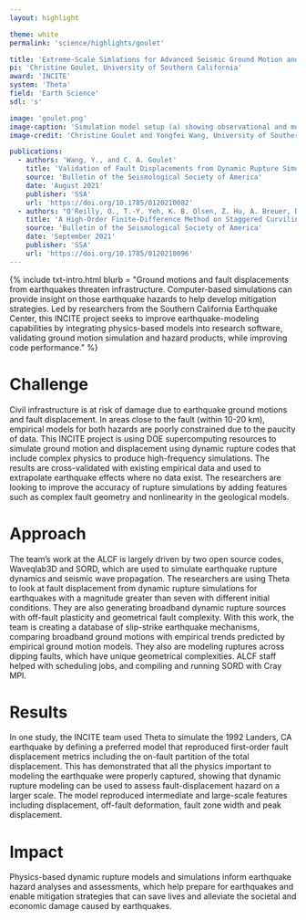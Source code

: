 ```yaml
---
layout: highlight

theme: white
permalink: 'science/highlights/goulet'

title: 'Extreme-Scale Simlations for Advanced Seismic Ground Motion and Hazard Modeling'
pi: 'Christine Goulet, University of Southern California'
award: 'INCITE'
system: 'Theta'
field: 'Earth Science'
sdl: 's'

image: 'goulet.png' 
image-caption: 'Simulation model setup (a) showing observational and model fault details with arrows indicating orientations of principal stresses, (b) fault-plane model and epicenter (star), and (c) rock properties.'
image-credit: 'Christine Goulet and Yongfei Wang, University of Southern California'

publications:
  - authors: 'Wang, Y., and C. A. Goulet'
    title: 'Validation of Fault Displacements from Dynamic Rupture Simulations against the Observations from the 1992 Landers Earthquake'
    source: 'Bulletin of the Seismological Society of America'
    date: 'August 2021'
    publisher: 'SSA'
    url: 'https://doi.org/10.1785/0120210082'
  - authors: "O'Reilly, O., T.-Y. Yeh, K. B. Olsen, Z. Hu, A. Breuer, D. Roten, and C. A. Goulet"
    title: 'A High‐Order Finite‐Difference Method on Staggered Curvilinear Grids for Seismic Wave Propagation Applications with Topography'
    source: 'Bulletin of the Seismological Society of America'
    date: 'September 2021'
    publisher: 'SSA'
    url: 'https://doi.org/10.1785/0120210096'
---
```




{% include txt-intro.html 
    blurb = "Ground motions and fault displacements from earthquakes threaten infrastructure. Computer-based simulations can provide insight on those earthquake hazards to help develop mitigation strategies. Led by researchers from the Southern California Earthquake Center, this INCITE project seeks to improve earthquake-modeling capabilities by integrating physics-based models into research software, validating ground motion simulation and hazard products, while improving code performance."
%}



# Challenge

Civil infrastructure is at risk of damage due to earthquake ground motions and fault displacement. In areas close to the fault (within 10-20 km), empirical models for both hazards are poorly constrained due to the paucity of data. This INCITE project is using DOE supercomputing resources to simulate ground motion and displacement using dynamic rupture codes that include complex physics to produce high-frequency simulations. The results are cross-validated with existing empirical data and used to extrapolate earthquake effects where no data exist. The researchers are looking to improve the accuracy of rupture simulations by adding features such as complex fault geometry and nonlinearity in the geological models.  



# Approach

The team’s work at the ALCF is largely driven by two open source codes, Waveqlab3D and SORD, which are used to simulate earthquake rupture dynamics and seismic wave propagation. The researchers are using Theta to look at fault displacement from dynamic rupture simulations for earthquakes with a magnitude greater than seven with different initial conditions. They are also generating broadband dynamic rupture sources with off-fault plasticity and geometrical fault complexity. With this work, the team is creating a database of slip-strike earthquake mechanisms, comparing broadband ground motions with empirical trends predicted by empirical ground motion models. They also are modeling ruptures across dipping faults, which have unique geometrical complexities. ALCF staff helped with scheduling jobs, and compiling and running SORD with Cray MPI.



# Results

In one study, the INCITE team used Theta to simulate the 1992 Landers, CA earthquake by defining a preferred model that reproduced first-order fault displacement metrics including the on-fault partition of the total displacement. This has demonstrated that all the physics important to modeling the earthquake were properly captured, showing that dynamic rupture modeling can be used to assess fault-displacement hazard on a larger scale. The model reproduced intermediate and large-scale features including displacement, off-fault deformation, fault zone width and peak displacement.



# Impact

Physics-based dynamic rupture models and simulations inform earthquake hazard analyses and assessments, which help prepare for earthquakes and enable mitigation strategies that can save lives and alleviate the societal and economic damage caused by earthquakes.
